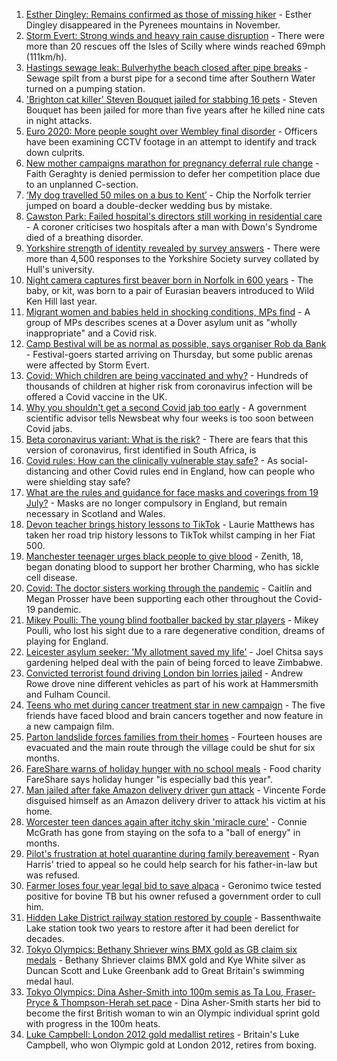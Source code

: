 1. [Esther Dingley: Remains confirmed as those of missing hiker](https://www.bbc.co.uk/news/uk-england-tyne-58022860) - Esther Dingley disappeared in the Pyrenees mountains in November.
2. [Storm Evert: Strong winds and heavy rain cause disruption](https://www.bbc.co.uk/news/uk-england-cornwall-58022839) - There were more than 20 rescues off the Isles of Scilly where winds reached 69mph (111km/h).
3. [Hastings sewage leak: Bulverhythe beach closed after pipe breaks](https://www.bbc.co.uk/news/uk-england-sussex-58023211) - Sewage spilt from a burst pipe for a second time after Southern Water turned on a pumping station.
4. ['Brighton cat killer' Steven Bouquet jailed for stabbing 16 pets](https://www.bbc.co.uk/news/uk-england-sussex-58017099) - Steven Bouquet has been jailed for more than five years after he killed nine cats in night attacks.
5. [Euro 2020: More people sought over Wembley final disorder](https://www.bbc.co.uk/news/uk-england-london-58024459) - Officers have been examining CCTV footage in an attempt to identify and track down culprits.
6. [New mother campaigns marathon for pregnancy deferral rule change](https://www.bbc.co.uk/news/uk-england-gloucestershire-57997879) - Faith Geraghty is denied permission to defer her competition place due to an unplanned C-section.
7. [‘My dog travelled 50 miles on a bus to Kent’](https://www.bbc.co.uk/news/uk-england-london-58013312) - Chip the Norfolk terrier jumped on board a double-decker wedding bus by mistake.
8. [Cawston Park: Failed hospital's directors still working in residential care](https://www.bbc.co.uk/news/uk-england-norfolk-57944572) - A coroner criticises two hospitals after a man with Down's Syndrome died of a breathing disorder.
9. [Yorkshire strength of identity revealed by survey answers](https://www.bbc.co.uk/news/uk-england-humber-57998638) - There were more than 4,500 responses to the Yorkshire Society survey collated by Hull's university.
10. [Night camera captures first beaver born in Norfolk in 600 years](https://www.bbc.co.uk/news/uk-england-norfolk-58011639) - The baby, or kit, was born to a pair of Eurasian beavers introduced to Wild Ken Hill last year.
11. [Migrant women and babies held in shocking conditions, MPs find](https://www.bbc.co.uk/news/uk-58019981) - A group of MPs describes scenes at a Dover asylum unit as "wholly inappropriate" and a Covid risk.
12. [Camp Bestival will be as normal as possible, says organiser Rob da Bank](https://www.bbc.co.uk/news/uk-england-dorset-58023222) - Festival-goers started arriving on Thursday, but some public arenas were affected by Storm Evert.
13. [Covid: Which children are being vaccinated and why?](https://www.bbc.co.uk/news/health-57888429) - Hundreds of thousands of children at higher risk from coronavirus infection will be offered a Covid vaccine in the UK.
14. [Why you shouldn't get a second Covid jab too early](https://www.bbc.co.uk/news/newsbeat-57682233) - A government scientific advisor tells Newsbeat why four weeks is too soon between Covid jabs.
15. [Beta coronavirus variant: What is the risk?](https://www.bbc.co.uk/news/health-55534727) - There are fears that this version of coronavirus, first identified in South Africa, is
16. [Covid rules: How can the clinically vulnerable stay safe?](https://www.bbc.co.uk/news/health-51997151) - As social-distancing and other Covid rules end in England, how can people who were shielding stay safe?
17. [What are the rules and guidance for face masks and coverings from 19 July?](https://www.bbc.co.uk/news/health-51205344) - Masks are no longer compulsory in England, but remain necessary in Scotland and Wales.
18. [Devon teacher brings history lessons to TikTok](https://www.bbc.co.uk/news/uk-england-devon-58015327) - Laurie Matthews has taken her road trip history lessons to TikTok whilst camping in her Fiat 500.
19. [Manchester teenager urges black people to give blood](https://www.bbc.co.uk/news/uk-england-manchester-58014249) - Zenith, 18, began donating blood to support her brother Charming, who has sickle cell disease.
20. [Covid: The doctor sisters working through the pandemic](https://www.bbc.co.uk/news/uk-england-devon-58011779) - Caitlín and Megan Prosser have been supporting each other throughout the Covid-19 pandemic.
21. [Mikey Poulli: The young blind footballer backed by star players](https://www.bbc.co.uk/news/uk-england-london-57987451) - Mikey Poulli, who lost his sight due to a rare degenerative condition, dreams of playing for England.
22. [Leicester asylum seeker: 'My allotment saved my life'](https://www.bbc.co.uk/news/uk-england-leicestershire-57931064) - Joel Chitsa says gardening helped deal with the pain of being forced to leave Zimbabwe.
23. [Convicted terrorist found driving London bin lorries jailed](https://www.bbc.co.uk/news/uk-england-london-58017388) - Andrew Rowe drove nine different vehicles as part of his work at Hammersmith and Fulham Council.
24. [Teens who met during cancer treatment star in new campaign](https://www.bbc.co.uk/news/uk-england-birmingham-58015307) - The five friends have faced blood and brain cancers together and now feature in a new campaign film.
25. [Parton landslide forces families from their homes](https://www.bbc.co.uk/news/uk-england-cumbria-58011466) - Fourteen houses are evacuated and the main route through the village could be shut for six months.
26. [FareShare warns of holiday hunger with no school meals](https://www.bbc.co.uk/news/uk-england-bristol-57925896) - Food charity FareShare says holiday hunger "is especially bad this year".
27. [Man jailed after fake Amazon delivery driver gun attack](https://www.bbc.co.uk/news/uk-england-london-58017379) - Vincente Forde disguised himself as an Amazon delivery driver to attack his victim at his home.
28. [Worcester teen dances again after itchy skin 'miracle cure'](https://www.bbc.co.uk/news/uk-england-hereford-worcester-58016969) - Connie McGrath has gone from staying on the sofa to a "ball of energy" in months.
29. [Pilot's frustration at hotel quarantine during family bereavement](https://www.bbc.co.uk/news/uk-england-58011922) - Ryan Harris' tried to appeal so he could help search for his father-in-law but was refused.
30. [Farmer loses four year legal bid to save alpaca](https://www.bbc.co.uk/news/uk-england-gloucestershire-57997877) - Geronimo twice tested positive for bovine TB but his owner refused a government order to cull him.
31. [Hidden Lake District railway station restored by couple](https://www.bbc.co.uk/news/uk-england-cumbria-58014752) - Bassenthwaite Lake station took two years to restore after it had been derelict for decades.
32. [Tokyo Olympics: Bethany Shriever wins BMX gold as GB claim six medals](https://www.bbc.co.uk/sport/olympics/58022228) - Bethany Shriever claims BMX gold and Kye White silver as Duncan Scott and Luke Greenbank add to Great Britain's swimming medal haul.
33. [Tokyo Olympics: Dina Asher-Smith into 100m semis as Ta Lou, Fraser-Pryce & Thompson-Herah set pace](https://www.bbc.co.uk/sport/olympics/58021977) - Dina Asher-Smith starts her bid to become the first British woman to win an Olympic individual sprint gold with progress in the 100m heats.
34. [Luke Campbell: London 2012 gold medallist retires](https://www.bbc.co.uk/sport/boxing/58000922) - Britain's Luke Campbell, who won Olympic gold at London 2012, retires from boxing.
